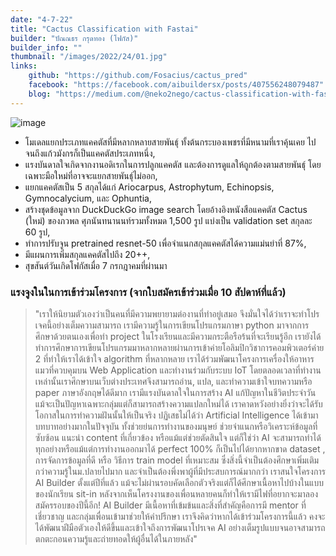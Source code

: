 ```yaml
---
date: "4-7-22"
title: "Cactus Classification with Fastai"
builder: "ปัณณธร กรุดทอง (โฟกัส)"
builder_info: ""
thumbnail: "/images/2022/24/01.jpg"
links:
    github: "https://github.com/Fosacius/cactus_pred"
    facebook: "https://facebook.com/aibuildersx/posts/407556248079487"
    blog: "https://medium.com/@neko2nego/cactus-classification-with-fast-ai-393f8a64cadc"
---
```


![image](/images/2022/24/01.jpg)

- โมเดลแยกประเภทแคคตัสที่มีหลากหลายสายพันธุ์ ทั้งต้นกระบองเพชรที่มีหนามที่เราคุ้นเคย ไปจนถึงแก้วมังกรก็เป็นแคคตัสประเภทหนึ่ง,
- แรงบันดาลใจเกิดจากงานอดิเรกในการปลูกแคคตัส และต้องการดูแลให้ถูกต้องตามสายพันธุ์ โดยเฉพาะมือใหม่ที่อาจจะแยกสายพันธุ์ไม่ออก,
- แยกแคคตัสเป็น 5 สกุลได้แก่ Ariocarpus, Astrophytum, Echinopsis, Gymnocalycium, และ Ophuntia,
- สร้างชุดข้อมูลจาก DuckDuckGo image search โดยอ้างอิงหนังสือแคคตัส Cactus (ใหม่) ของภวพล ศุภนันทนานนท์รวมทั้งหมด 1,500 รูป แบ่งเป็น validation set สกุลละ 60 รูป,
- ทำการปรับจูน pretrained resnet-50 เพื่อจำแนกสกุลแคคตัสได้ความแม่นยำที่ 87%,
- มีแผนการเพิ่มสกุลแคคตัสไปถึง 20++,
- สุขสันต์วันเกิดโฟกัสเมื่อ 7 กรกฎาคมที่ผ่านมา

### แรงจูงในในการเข้าร่วมโครงการ (จากใบสมัครเข้าร่วมเมื่อ 10 สัปดาห์ที่แล้ว)

> "เราให้นิยามตัวเองว่าเป็นคนที่มีความพยายามต่องานที่ทำอยู่เสมอ จึงมั่นใจได้ว่าเราจะทำโปรเจคนี้อย่างเต็มความสามารถ เรามีความรู้ในการเขียนโปรแกรมภาษา python มาจากการศึกษาด้วยตนเองเพื่อทำ project ในโรงเรียนและมีความกระตือรือร้นที่จะเรียนรู้อีก เรายังได้ทำการศึกษาการเขียนโปรแกรมมาหลากหลายผ่านการเข้าค่ายโอลิมปิกวิชาการคอมพิวเตอร์ค่าย 2 ที่ทำให้เราได้เข้าใจ algorithm ที่หลากหลาย เราได้ร่วมพัฒนาโครงการเครื่องให้อาหารแมวที่ควบคุมบน Web Application และทำงานร่วมกับระบบ IoT โดยตลอดเวลาที่ทำงานเหล่านั้นเราศึกษาบนเว็บต่างประเทศจึงสามารถอ่าน, แปล, และทำความเข้าใจบทความหรือ paper ภาษาอังกฤษได้ดีมาก เรามีแรงบันดาลใจในการสร้าง AI แก้ปัญหาในชีวิตประจำวัน แม้จะเป็นปัญหาเฉพาะกลุ่มแต่ก็สามารถสร้างความแปลกใหม่ได้ เราคาดหวังอย่างยิ่งว่าจะได้รับโอกาสในการทำความฝันนั้นให้เป็นจริง  ปฏิเสธไม่ได้ว่า Artificial Intelligence ได้เข้ามาบทบาทอย่างมากในปัจจุบัน ทั้งช่วยย่นการทำงานของมนุษย์ ช่วยจำแนกหรือวิเคราะห์ข้อมูลที่ซับซ้อน แนะนำ content ที่เกี่ยวข้อง หรือแม้แต่ช่วยตัดสินใจ แต่ก็ใช่ว่า AI จะสามารถทำได้ทุกอย่างหรือแม้แต่การทำงานออกมาได้ perfect 100% ก็เป็นไปได้ยากหากขาด dataset , การจัดการข้อมูลที่ดี หรือ วิธีการ train model ที่เหมาะสม ซึ่งสิ่งนี้จำเป็นต้องศึกษาเพิ่มเติมกว่าความรู้ในม.ปลายไปมาก และจำเป็นต้องพึ่งพาผู้ที่มีประสบการณ์มากกว่า  เราสนใจโครงการ AI Builder ตั้งแต่ปีที่แล้ว แม้จะไม่ผ่านรอบคัดเลือกตัวจริงแต่ก็ได้ศึกษาเนื้อหาไปบ้างในแบบของนักเรียน sit-in หลังจากเห็นโครงงานของเพื่อนหลายคนก็ทำให้เรามีไฟที่อยากจะมาลองสมัครรอบของปีนี้อีก! AI Builder มีเนื้อหาที่เข้มข้นและสิ่งที่สำคัญคือการมี mentor ที่เชี่ยวชาญ และกลุ่มเพื่อนเข้ามาช่วยให้คำปรึกษา เราจึงคิดว่าหากได้เข้าร่วมโครงการนี้แล้ว คงจะได้พัฒนาฝีมือตัวเองให้ดีขึ้นและเข้าใจถึงการพัฒนาโปรเจค AI อย่างเต็มรูปแบบจนอาจสามารถตกตะกอนความรู้และถ่ายทอดให้ผู้อื่นได้ในภายหลัง"